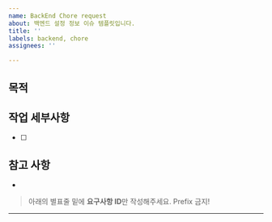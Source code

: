 ```yaml
---
name: BackEnd Chore request
about: 백엔드 설정 정보 이슈 템플릿입니다.
title: ''
labels: backend, chore
assignees: ''

---
```


## 목적
> 

## 작업 세부사항
- [ ] 

## 참고 사항
-


> 아래의 별표줄 밑에  **요구사항 ID**만 작성해주세요. Prefix 금지!

********************
